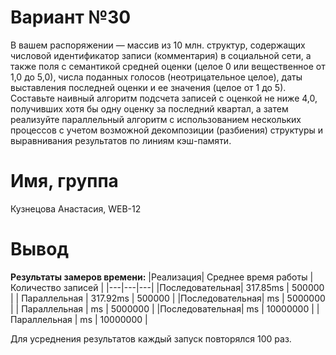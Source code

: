 # Вариант №30
В вашем распоряжении — массив из 10 млн. структур, содержащих числовой идентификатор записи (комментария) в социальной сети, а также поля с семантикой средней оценки (целое 0 или вещественное от 1,0 до 5,0), числа поданных голосов (неотрицательное целое), даты выставления последней оценки и ее значения (целое от 1 до 5). Составьте наивный алгоритм подсчета записей с оценкой не ниже 4,0, получивших хотя бы одну оценку за последний квартал, а затем реализуйте параллельный алгоритм с использованием нескольких процессов с учетом возможной декомпозиции (разбиения) структуры и выравнивания результатов по линиям кэш-памяти.
# Имя, группа
Кузнецова Анастасия, WEB-12
# Вывод
**Результаты замеров времени:**
|Реализация| Среднее время работы | Количество записей |
|---|---|---|
|Последовательная| 317.85ms | 500000 |
| Параллельная   | 317.92ms | 500000 |
|Последовательная|  ms | 5000000 |
| Параллельная   |  ms | 5000000 |
|Последовательная| ms | 10000000 |
| Параллельная   |  ms | 10000000 |

Для усреднения результатов каждый запуск повторялся 100 раз.

